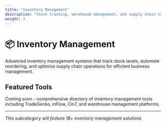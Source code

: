 ```yaml
---
title: "Inventory Management"
description: "Stock tracking, warehouse management, and supply chain tools"
weight: 3
---
```


# 📦 Inventory Management

Advanced inventory management systems that track stock levels, automate reordering, and optimize supply chain operations for efficient business management.

## Featured Tools

Coming soon - comprehensive directory of inventory management tools including TradeGecko, inFlow, Cin7, and warehouse management platforms.

---

*This subcategory will feature 18+ inventory management solutions*